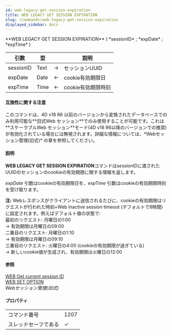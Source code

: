 ```yaml
---
id: web-legacy-get-session-expiration
title: WEB LEGACY GET SESSION EXPIRATION
slug: /commands/web-legacy-get-session-expiration
displayed_sidebar: docs
---
```


<!--REF #_command_.WEB LEGACY GET SESSION EXPIRATION.Syntax-->**WEB LEGACY GET SESSION EXPIRATION** ( *sessionID* ; *expDate* ; *expTime* )<!-- END REF-->
<!--REF #_command_.WEB LEGACY GET SESSION EXPIRATION.Params-->
| 引数 | 型 |  | 説明 |
| --- | --- | --- | --- |
| sessionID | Text | &#8594;  | セッションUUID |
| expDate | Date | &#8592; | cookie有効期限日 |
| expTime | Time | &#8592; | cookie有効期限時刻 |

<!-- END REF-->

#### 互換性に関する注意 

<!--REF #_command_.WEB LEGACY GET SESSION EXPIRATION.Summary-->このコマンドは、4D v18 R6 以前のバージョンから変換されたデータベースでのみ利用可能な**旧式Web セッション**でのみ使用することが可能です。<!-- END REF-->これは**スケーラブルWeb セッション**モード(4D v18 R6以降のバージョンでの推奨)が有効化されている場合には無視されます。詳細な情報については、*Webセッション管理(旧式)* の章を参照してください。

#### 説明 

**WEB LEGACY GET SESSION EXPIRATION**コマンドは*sessionID*に渡されたUUIDのセッションのcookieの有効期限に関する情報を返します。

*expDate* 引数はcookieの有効期限日を、*expTime* 引数はcookieの有効期限時刻を受け取ります。 

**注:** Webレスポンスがクライアントに送信されるたびに、cookieの有効期限はリクエストが行われた時刻+Web Inactive session timeout (デフォルトで8時間) に設定されます。例えばデフォルト値の状態で:   
最初のリクエスト: 月曜日の1:00   
 \-> 有効期限は月曜日の09:00  
二番目のリクエスト: 月曜日の1:10   
 \-> 有効期限は月曜日の09:10  
三番目のリクエスト: 火曜日の4:00 (cookieの有効期限が過ぎている)  
 \-> 新しいcookie値が生成され、有効期限は火曜日の12:00

#### 参照 

[WEB Get current session ID](web-get-current-session-id.md)  
[WEB SET OPTION](web-set-option.md)  
*Webセッション管理(旧式)*  

#### プロパティ

|  |  |
| --- | --- |
| コマンド番号 | 1207 |
| スレッドセーフである | &check; |


